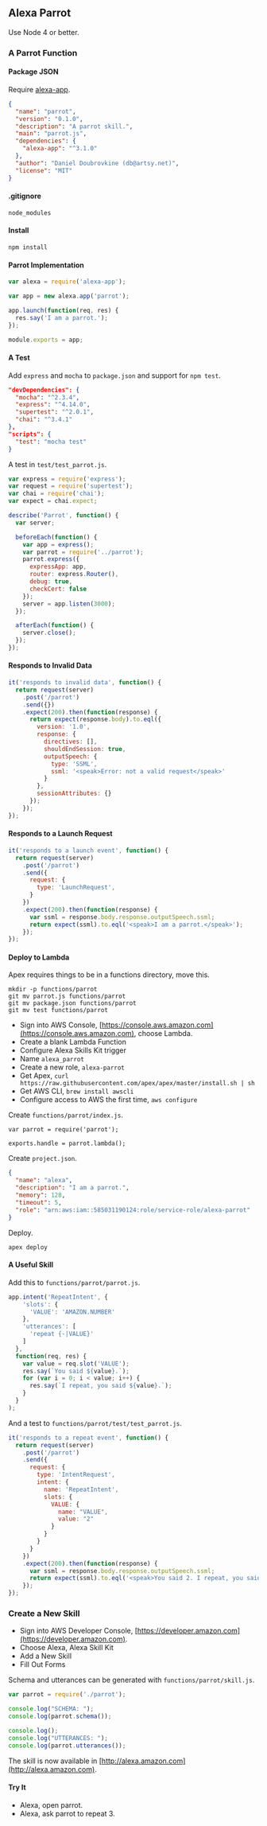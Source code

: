 ## Alexa Parrot

Use Node 4 or better.

### A Parrot Function

#### Package JSON

Require [alexa-app](https://github.com/alexa-js/alexa-app).

```json
{
  "name": "parrot",
  "version": "0.1.0",
  "description": "A parrot skill.",
  "main": "parrot.js",
  "dependencies": {
    "alexa-app": "^3.1.0"
  },
  "author": "Daniel Doubrovkine (db@artsy.net)",
  "license": "MIT"
}
```

#### .gitignore

```
node_modules
```

#### Install

```
npm install
```

#### Parrot Implementation

```js
var alexa = require('alexa-app');

var app = new alexa.app('parrot');

app.launch(function(req, res) {
  res.say('I am a parrot.');
});

module.exports = app;
```

#### A Test

Add `express` and `mocha` to `package.json` and support for `npm test`.

```json
"devDependencies": {
  "mocha": "^2.3.4",
  "express": "^4.14.0",
  "supertest": "^2.0.1",
  "chai": "^3.4.1"
},
"scripts": {
  "test": "mocha test"
}
```

A test in `test/test_parrot.js`.

```js
var express = require('express');
var request = require('supertest');
var chai = require('chai');
var expect = chai.expect;

describe('Parrot', function() {
  var server;

  beforeEach(function() {
    var app = express();
    var parrot = require('../parrot');
    parrot.express({
      expressApp: app,
      router: express.Router(),
      debug: true,
      checkCert: false
    });
    server = app.listen(3000);
  });

  afterEach(function() {
    server.close();
  });
});
```

#### Responds to Invalid Data

```js
it('responds to invalid data', function() {
  return request(server)
    .post('/parrot')
    .send({})
    .expect(200).then(function(response) {
      return expect(response.body).to.eql({
        version: '1.0',
        response: {
          directives: [],
          shouldEndSession: true,
          outputSpeech: {
            type: 'SSML',
            ssml: '<speak>Error: not a valid request</speak>'
          }
        },
        sessionAttributes: {}
      });
    });
});
```

#### Responds to a Launch Request

```js
it('responds to a launch event', function() {
  return request(server)
    .post('/parrot')
    .send({
      request: {
        type: 'LaunchRequest',
      }
    })
    .expect(200).then(function(response) {
      var ssml = response.body.response.outputSpeech.ssml;
      return expect(ssml).to.eql('<speak>I am a parrot.</speak>');
    });
});
```

#### Deploy to Lambda

Apex requires things to be in a functions directory, move this.

```
mkdir -p functions/parrot
git mv parrot.js functions/parrot
git mv package.json functions/parrot
git mv test functions/parrot
```

* Sign into AWS Console, [https://console.aws.amazon.com](https://console.aws.amazon.com), choose Lambda.
* Create a blank Lambda Function
* Configure Alexa Skills Kit trigger
* Name `alexa_parrot`
* Create a new role, `alexa-parrot`
* Get Apex, `curl https://raw.githubusercontent.com/apex/apex/master/install.sh | sh`
* Get AWS CLI, `brew install awscli`
* Configure access to AWS the first time, `aws configure`

Create `functions/parrot/index.js`.

```
var parrot = require('parrot');

exports.handle = parrot.lambda();
```

Create `project.json`.

```json
{
  "name": "alexa",
  "description": "I am a parrot.",
  "memory": 128,
  "timeout": 5,
  "role": "arn:aws:iam::585031190124:role/service-role/alexa-parrot"
}
```

Deploy.

```
apex deploy
```

#### A Useful Skill

Add this to `functions/parrot/parrot.js`.

```js
app.intent('RepeatIntent', {
    'slots': {
      'VALUE': 'AMAZON.NUMBER'
    },
    'utterances': [
      'repeat {-|VALUE}'
    ]
  },
  function(req, res) {
    var value = req.slot('VALUE');
    res.say(`You said ${value}.`);
    for (var i = 0; i < value; i++) {
      res.say(`I repeat, you said ${value}.`);
    }
  }
);
```

And a test to `functions/parrot/test/test_parrot.js`.

```js
it('responds to a repeat event', function() {
  return request(server)
    .post('/parrot')
    .send({
      request: {
        type: 'IntentRequest',
        intent: {
          name: 'RepeatIntent',
          slots: {
            VALUE: {
              name: "VALUE",
              value: "2"
            }
          }
        }
      }
    })
    .expect(200).then(function(response) {
      var ssml = response.body.response.outputSpeech.ssml;
      return expect(ssml).to.eql('<speak>You said 2. I repeat, you said 2. I repeat, you said 2.</speak>');
    });
});
```

### Create a New Skill

* Sign into AWS Developer Console, [https://developer.amazon.com](https://developer.amazon.com).
* Choose Alexa, Alexa Skill Kit
* Add a New Skill
* Fill Out Forms

Schema and utterances can be generated with `functions/parrot/skill.js`.

```js
var parrot = require('./parrot');

console.log("SCHEMA: ");
console.log(parrot.schema());

console.log();
console.log("UTTERANCES: ");
console.log(parrot.utterances());
```

The skill is now available in [http://alexa.amazon.com](http://alexa.amazon.com).

#### Try It

* Alexa, open parrot.
* Alexa, ask parrot to repeat 3.

